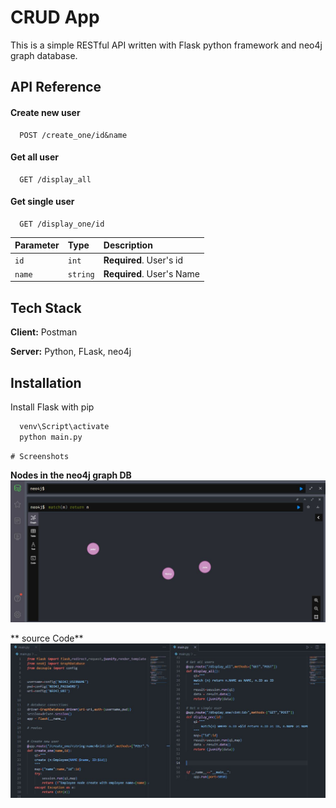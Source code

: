 
# CRUD App

This is a simple RESTful API written with Flask python framework and neo4j graph database.

## API Reference

#### Create new user
```http
  POST /create_one/id&name
```
#### Get all user

```http
  GET /display_all
```

#### Get single user

```http
  GET /display_one/id
```



| Parameter | Type     | Description                |
| :-------- | :------- | :------------------------- |
| `id` | `int` | **Required**. User's id |
| `name` | `string` | **Required**. User's Name |


## Tech Stack

**Client:** Postman

**Server:** Python, FLask, neo4j


## Installation

Install Flask with pip

```bash
  venv\Script\activate
  python main.py
```
    # Screenshots
**Nodes in the neo4j graph DB**
![](db.JPG)

** source Code**
![](code.JPG)

